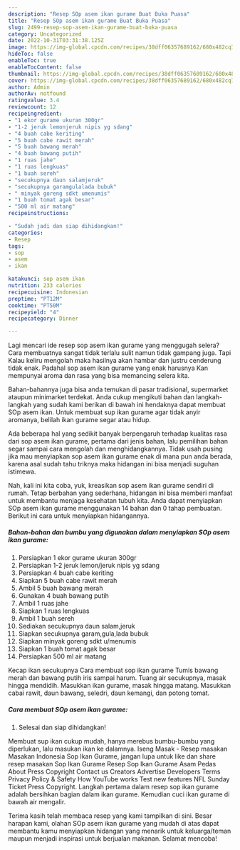 ```yaml
---
description: "Resep SOp asem ikan gurame Buat Buka Puasa"
title: "Resep SOp asem ikan gurame Buat Buka Puasa"
slug: 2499-resep-sop-asem-ikan-gurame-buat-buka-puasa
category: Uncategorized
date: 2022-10-31T03:31:38.125Z
image: https://img-global.cpcdn.com/recipes/38dff06357689162/680x482cq70/sop-asem-ikan-gurame-foto-resep-utama.jpg
hideToc: false
enableToc: true
enableTocContent: false
thumbnail: https://img-global.cpcdn.com/recipes/38dff06357689162/680x482cq70/sop-asem-ikan-gurame-foto-resep-utama.jpg
cover: https://img-global.cpcdn.com/recipes/38dff06357689162/680x482cq70/sop-asem-ikan-gurame-foto-resep-utama.jpg
author: Admin
authorAv: notfound
ratingvalue: 3.4
reviewcount: 12
recipeingredient:
- "1 ekor gurame ukuran 300gr"
- "1-2 jeruk lemonjeruk nipis yg sdang"
- "4 buah cabe keriting"
- "5 buah cabe rawit merah"
- "5 buah bawang merah"
- "4 buah bawang putih"
- "1 ruas jahe"
- "1 ruas lengkuas"
- "1 buah sereh"
- "secukupnya daun salamjeruk"
- "secukupnya garamgulalada bubuk"
- " minyak goreng sdkt umenumis"
- "1 buah tomat agak besar"
- "500 ml air matang"
recipeinstructions:

- "Sudah jadi dan siap dihidangkan!"
categories:
- Resep
tags:
- sop
- asem
- ikan

katakunci: sop asem ikan 
nutrition: 233 calories
recipecuisine: Indonesian
preptime: "PT12M"
cooktime: "PT50M"
recipeyield: "4"
recipecategory: Dinner

---
```



Lagi mencari ide resep sop asem ikan gurame yang menggugah selera? Cara membuatnya sangat tidak terlalu sulit namun tidak gampang juga. Tapi Kalau keliru mengolah maka hasilnya akan hambar dan justru cenderung tidak enak. Padahal sop asem ikan gurame yang enak harusnya Kan mempunyai aroma dan rasa yang bisa memancing selera kita.


Bahan-bahannya juga bisa anda temukan di pasar tradisional, supermarket ataupun minimarket terdekat. Anda cukup mengikuti bahan dan langkah-langkah yang sudah kami berikan di bawah ini hendaknya dapat membuat SOp asem ikan. Untuk membuat sup ikan gurame agar tidak anyir aromanya, belilah ikan gurame segar atau hidup.

Ada beberapa hal yang sedikit banyak berpengaruh terhadap kualitas rasa dari sop asem ikan gurame, pertama dari jenis bahan, lalu pemilihan bahan segar sampai cara mengolah dan menghidangkannya. Tidak usah pusing jika mau menyiapkan sop asem ikan gurame enak di mana pun anda berada, karena asal sudah tahu triknya maka hidangan ini bisa menjadi suguhan istimewa.


Nah, kali ini kita coba, yuk, kreasikan sop asem ikan gurame sendiri di rumah. Tetap berbahan yang sederhana, hidangan ini bisa memberi manfaat untuk membantu menjaga kesehatan tubuh kita. Anda dapat menyiapkan SOp asem ikan gurame menggunakan 14 bahan dan 0 tahap pembuatan. Berikut ini cara untuk menyiapkan hidangannya.

<!--inarticleads1-->

##### Bahan-bahan dan bumbu yang digunakan dalam menyiapkan SOp asem ikan gurame:

1. Persiapkan 1 ekor gurame ukuran 300gr
1. Persiapkan 1-2 jeruk lemon/jeruk nipis yg sdang
1. Persiapkan 4 buah cabe keriting
1. Siapkan 5 buah cabe rawit merah
1. Ambil 5 buah bawang merah
1. Gunakan 4 buah bawang putih
1. Ambil 1 ruas jahe
1. Siapkan 1 ruas lengkuas
1. Ambil 1 buah sereh
1. Sediakan secukupnya daun salam,jeruk
1. Siapkan secukupnya garam,gula,lada bubuk
1. Siapkan  minyak goreng sdkt u/menumis
1. Siapkan 1 buah tomat agak besar
1. Persiapkan 500 ml air matang


Kecap ikan secukupnya Cara membuat sop ikan gurame Tumis bawang merah dan bawang putih iris sampai harum. Tuang air secukupnya, masak hingga mendidih. Masukkan ikan gurame, masak hingga matang. Masukkan cabai rawit, daun bawang, seledri, daun kemangi, dan potong tomat. 

<!--inarticleads2-->

##### Cara membuat SOp asem ikan gurame:


1. Selesai dan siap dihidangkan!

Membuat sup ikan cukup mudah, hanya merebus bumbu-bumbu yang diperlukan, lalu masukan ikan ke dalamnya. Iseng Masak - Resep masakan Masakan Indonesia Sop Ikan Gurame, jangan lupa untuk like dan share resep masakan Sop Ikan Gurame Resep Sop Ikan Gurame Asam Pedas About Press Copyright Contact us Creators Advertise Developers Terms Privacy Policy &amp; Safety How YouTube works Test new features NFL Sunday Ticket Press Copyright. Langkah pertama dalam resep sop ikan gurame adalah bersihkan bagian dalam ikan gurame. Kemudian cuci ikan gurame di bawah air mengalir. 

Terima kasih telah membaca resep yang kami tampilkan di sini. Besar harapan kami, olahan SOp asem ikan gurame yang mudah di atas dapat membantu kamu menyiapkan hidangan yang menarik untuk keluarga/teman maupun menjadi inspirasi untuk berjualan makanan. Selamat mencoba!
